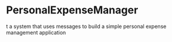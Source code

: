 # PersonalExpenseManager
t a system that uses messages to build a simple personal expense management application
